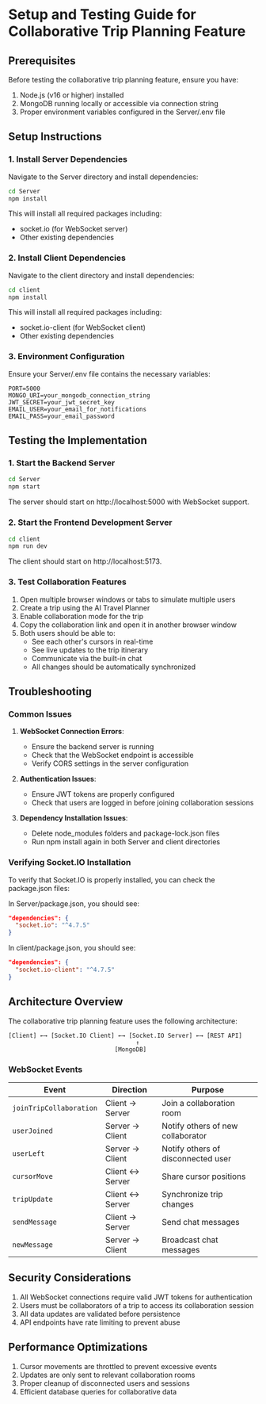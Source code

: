 # Setup and Testing Guide for Collaborative Trip Planning Feature

## Prerequisites

Before testing the collaborative trip planning feature, ensure you have:

1. Node.js (v16 or higher) installed
2. MongoDB running locally or accessible via connection string
3. Proper environment variables configured in the Server/.env file

## Setup Instructions

### 1. Install Server Dependencies

Navigate to the Server directory and install dependencies:

```bash
cd Server
npm install
```

This will install all required packages including:
- socket.io (for WebSocket server)
- Other existing dependencies

### 2. Install Client Dependencies

Navigate to the client directory and install dependencies:

```bash
cd client
npm install
```

This will install all required packages including:
- socket.io-client (for WebSocket client)
- Other existing dependencies

### 3. Environment Configuration

Ensure your Server/.env file contains the necessary variables:

```env
PORT=5000
MONGO_URI=your_mongodb_connection_string
JWT_SECRET=your_jwt_secret_key
EMAIL_USER=your_email_for_notifications
EMAIL_PASS=your_email_password
```

## Testing the Implementation

### 1. Start the Backend Server

```bash
cd Server
npm start
```

The server should start on http://localhost:5000 with WebSocket support.

### 2. Start the Frontend Development Server

```bash
cd client
npm run dev
```

The client should start on http://localhost:5173.

### 3. Test Collaboration Features

1. Open multiple browser windows or tabs to simulate multiple users
2. Create a trip using the AI Travel Planner
3. Enable collaboration mode for the trip
4. Copy the collaboration link and open it in another browser window
5. Both users should be able to:
   - See each other's cursors in real-time
   - See live updates to the trip itinerary
   - Communicate via the built-in chat
   - All changes should be automatically synchronized

## Troubleshooting

### Common Issues

1. **WebSocket Connection Errors**:
   - Ensure the backend server is running
   - Check that the WebSocket endpoint is accessible
   - Verify CORS settings in the server configuration

2. **Authentication Issues**:
   - Ensure JWT tokens are properly configured
   - Check that users are logged in before joining collaboration sessions

3. **Dependency Installation Issues**:
   - Delete node_modules folders and package-lock.json files
   - Run npm install again in both Server and client directories

### Verifying Socket.IO Installation

To verify that Socket.IO is properly installed, you can check the package.json files:

In Server/package.json, you should see:
```json
"dependencies": {
  "socket.io": "^4.7.5"
}
```

In client/package.json, you should see:
```json
"dependencies": {
  "socket.io-client": "^4.7.5"
}
```

## Architecture Overview

The collaborative trip planning feature uses the following architecture:

```
[Client] ←→ [Socket.IO Client] ←→ [Socket.IO Server] ←→ [REST API]
                                    ↑
                              [MongoDB]
```

### WebSocket Events

| Event | Direction | Purpose |
|-------|-----------|---------|
| `joinTripCollaboration` | Client → Server | Join a collaboration room |
| `userJoined` | Server → Client | Notify others of new collaborator |
| `userLeft` | Server → Client | Notify others of disconnected user |
| `cursorMove` | Client ↔ Server | Share cursor positions |
| `tripUpdate` | Client ↔ Server | Synchronize trip changes |
| `sendMessage` | Client → Server | Send chat messages |
| `newMessage` | Server → Client | Broadcast chat messages |

## Security Considerations

1. All WebSocket connections require valid JWT tokens for authentication
2. Users must be collaborators of a trip to access its collaboration session
3. All data updates are validated before persistence
4. API endpoints have rate limiting to prevent abuse

## Performance Optimizations

1. Cursor movements are throttled to prevent excessive events
2. Updates are only sent to relevant collaboration rooms
3. Proper cleanup of disconnected users and sessions
4. Efficient database queries for collaborative data